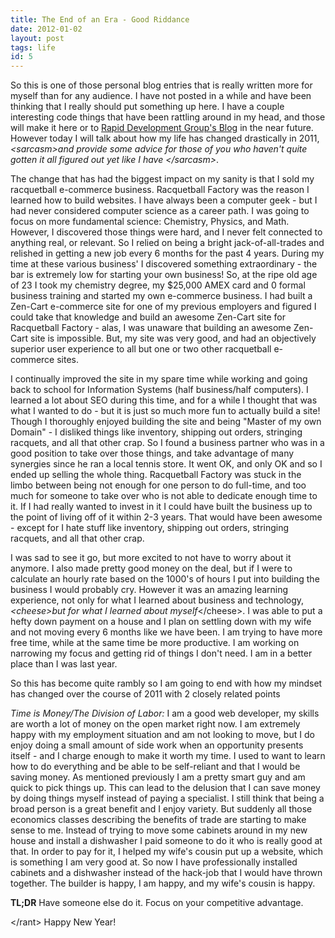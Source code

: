 ```yaml
---
title: The End of an Era - Good Riddance
date: 2012-01-02
layout: post
tags: life
id: 5
---
```

So this is one of those personal blog entries that is really written more for myself than for any audience. I have not posted in a while and have been thinking that I really should put something up here. I have a couple interesting code things that have been rattling around in my head, and those will make it here or to <a href="http://blog.rapiddg.com">Rapid Development Group's Blog</a> in the near future. However today I will talk about how my life has changed drastically in 2011, <em>&lt;sarcasm&gt;and provide some advice for those of you who haven't quite gotten it all figured out yet like I have &lt;/sarcasm&gt;</em>.

The change that has had the biggest impact on my sanity is that I sold my racquetball e-commerce business. Racquetball Factory was the reason I learned how to build websites. I have always been a computer geek - but I had never considered computer science as a career path. I was going to focus on more fundamental science: Chemistry, Physics, and Math. However, I discovered those things were hard, and I never felt connected to anything real, or relevant. So I relied on being a bright jack-of-all-trades and relished in getting a new job every 6 months for the past 4 years. During my time at these various business' I discovered something extraordinary - the bar is extremely low for starting your own business! So, at the ripe old age of 23 I took my chemistry degree, my $25,000 AMEX card and 0 formal business training and started my own e-commerce business. I had built a Zen-Cart e-commerce site for one of my previous employers and figured I could take that knowledge and build an awesome Zen-Cart site for Racquetball Factory - alas, I was unaware that building an awesome Zen-Cart site is impossible. But, my site was very good, and had an objectively superior user experience to all but one or two other racquetball e-commerce sites.

I continually improved the site in my spare time while working and going back to school for Information Systems (half business/half computers). I learned a lot about SEO during this time, and for a while I thought that was what I wanted to do - but it is just so much more fun to actually build a site! Though I  thoroughly enjoyed building the site and being "Master of my own Domain" - I disliked things like inventory, shipping out orders, stringing racquets, and all that other crap. So I found a business partner who was in a good position to take over those things, and take advantage of many synergies since he ran a local tennis store. It went OK, and only OK and so I ended up selling the whole thing. Racquetball Factory was stuck in the limbo between being not enough for one person to do full-time, and too much for someone to take over who is not able to dedicate enough time to it. If I had really wanted to invest in it I could have built the business up to the point of living off of it within 2-3 years. That would have been awesome - except for I hate stuff like inventory, shipping out orders, stringing racquets, and all that other crap. 

I was sad to see it go, but more excited to not have to worry about it anymore. I also made pretty good money on the deal, but if I were to calculate an hourly rate based on the 1000's of hours I put into building the business I would probably cry. However it was an amazing learning experience, not only for what I learned about business and technology, <em>&lt;cheese&gt;but for what I learned about myself</em>&lt;/cheese&gt;. I was able to put a hefty down payment on a house and I plan on settling down with my wife and not moving every 6 months like we have been. I am trying to have more free time, while at the same time be more productive. I am working on narrowing my focus and getting rid of things I don't need. I am in a better place than I was last year.

So this has become quite rambly so I am going to end with how my mindset has changed over the course of 2011 with 2 closely related points

<em>Time is Money/The Division of Labor:</em> I am a good web developer, my skills are worth a lot of money on the open market right now. I am extremely happy with my employment situation and am not looking to move, but I do enjoy doing a small amount of side work when an opportunity presents itself - and I charge enough to make it worth my time. I used to want to learn how to do everything and be able to be self-reliant and that I would be saving money. As mentioned previously I am a pretty smart guy and am quick to pick things up. This can lead to the delusion that I can save money by doing things myself instead of paying a specialist. I still think that being a broad person is a great benefit and I enjoy variety. But suddenly all those economics classes describing the benefits of trade are starting to make sense to me. Instead of trying to move some cabinets around in my new house and install a dishwasher I paid someone to do it who is really good at that. In order to pay for it, I helped my wife's cousin put up a website, which is something I am very good at. So now I have professionally installed cabinets and a dishwasher instead of the hack-job that I would have thrown together. The builder is happy, I am happy, and my wife's cousin is happy.

<strong>TL;DR</strong>
Have someone else do it. Focus on your competitive advantage.

&lt;/rant&gt;
Happy New Year!
